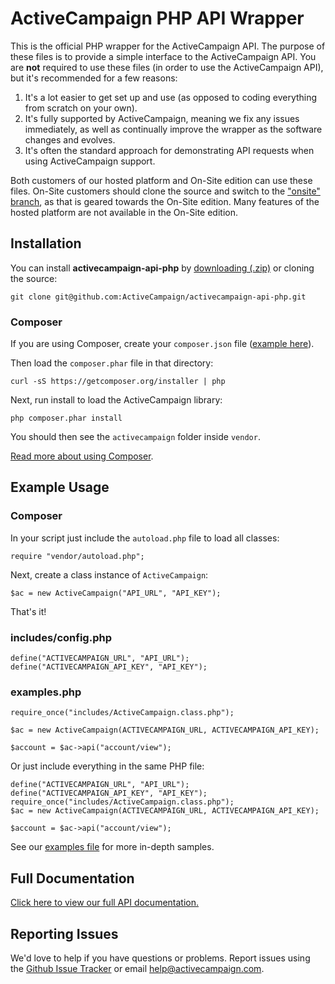 # ActiveCampaign PHP API Wrapper

This is the official PHP wrapper for the ActiveCampaign API. The purpose of these files is to provide a simple interface to the ActiveCampaign API. You are **not** required to use these files (in order to use the ActiveCampaign API), but it's recommended for a few reasons:

1. It's a lot easier to get set up and use (as opposed to coding everything from scratch on your own).
2. It's fully supported by ActiveCampaign, meaning we fix any issues immediately, as well as continually improve the wrapper as the software changes and evolves.
3. It's often the standard approach for demonstrating API requests when using ActiveCampaign support.

Both customers of our hosted platform and On-Site edition can use these files. On-Site customers should clone the source and switch to the <a href="https://github.com/ActiveCampaign/activecampaign-api-php/tree/onsite">"onsite" branch</a>, as that is geared towards the On-Site edition. Many features of the hosted platform are not available in the On-Site edition.

## Installation

You can install **activecampaign-api-php** by [downloading (.zip)](https://github.com/ActiveCampaign/activecampaign-api-php/zipball/master) or cloning the source:

`git clone git@github.com:ActiveCampaign/activecampaign-api-php.git`

### Composer

If you are using Composer, create your `composer.json` file ([example here](examples-composer/composer.json)).

Then load the `composer.phar` file in that directory:

`curl -sS https://getcomposer.org/installer | php`

Next, run install to load the ActiveCampaign library:

`php composer.phar install`

You should then see the `activecampaign` folder inside `vendor`.

[Read more about using Composer](https://getcomposer.org/doc/).

## Example Usage

### Composer

In your script just include the `autoload.php` file to load all classes:

`require "vendor/autoload.php";`

Next, create a class instance of `ActiveCampaign`:

`$ac = new ActiveCampaign("API_URL", "API_KEY");`

That's it!

### includes/config.php

	define("ACTIVECAMPAIGN_URL", "API_URL");
	define("ACTIVECAMPAIGN_API_KEY", "API_KEY");

### examples.php

	require_once("includes/ActiveCampaign.class.php");

	$ac = new ActiveCampaign(ACTIVECAMPAIGN_URL, ACTIVECAMPAIGN_API_KEY);

	$account = $ac->api("account/view");

Or just include everything in the same PHP file:

	define("ACTIVECAMPAIGN_URL", "API_URL");
	define("ACTIVECAMPAIGN_API_KEY", "API_KEY");
	require_once("includes/ActiveCampaign.class.php");
	$ac = new ActiveCampaign(ACTIVECAMPAIGN_URL, ACTIVECAMPAIGN_API_KEY);

	$account = $ac->api("account/view");

See our [examples file](examples.php) for more in-depth samples.

## Full Documentation

[Click here to view our full API documentation.](http://activecampaign.com/api)

## Reporting Issues

We'd love to help if you have questions or problems. Report issues using the [Github Issue Tracker](https://github.com/ActiveCampaign/activecampaign-api-php/issues) or email help@activecampaign.com.